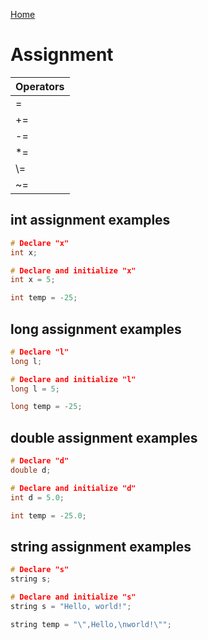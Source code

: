 [Home](https://puckowski.github.io/concert/)
    
# Assignment

| Operators |
|:----------|
|\=         |
|+=         |
|-=         |
|\*=        |
|\\=        |
|~=         |

## int assignment examples

```cpp
# Declare "x"
int x;

# Declare and initialize "x"
int x = 5;

int temp = -25;
```

## long assignment examples

```cpp
# Declare "l"
long l;

# Declare and initialize "l"
long l = 5;

long temp = -25;
```

## double assignment examples

```cpp
# Declare "d"
double d;

# Declare and initialize "d"
int d = 5.0;

int temp = -25.0;
```

## string assignment examples

```cpp
# Declare "s"
string s;

# Declare and initialize "s"
string s = "Hello, world!";

string temp = "\",Hello,\nworld!\"";
```
